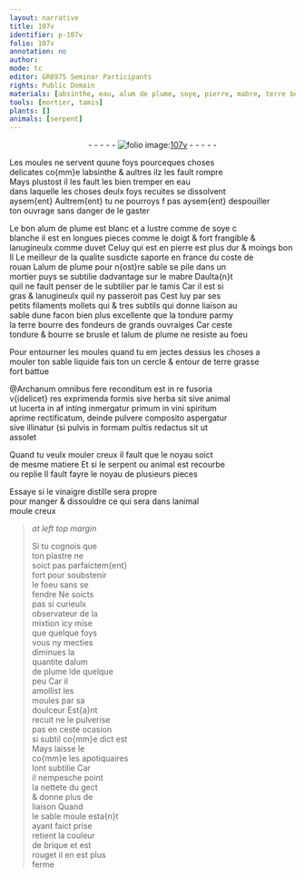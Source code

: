 ```yaml
---
layout: narrative
title: 107v
identifier: p-107v
folio: 107v
annotation: no
author:
mode: tc
editor: GR8975 Seminar Participants
rights: Public Domain
materials: [absinthe, eau, alum de plume, soye, pierre, mabre, terre bourre, tondure, bourre, terre grasse, herba, animal, lucerta, vini spiritum, vinaigre distille, plastre, brique]
tools: [mortier, tamis]
plants: []
animals: [serpent]
---
```


<div class="folio" align="center">- - - - - <a href="http://gallica.bnf.fr/ark:/12148/btv1b10500001g/f220.image" target="_blank"><img src="https://cu-mkp.github.io/2017-workshop-edition/assets/photo-icon.png" alt="folio image: " style="display:inline-block; margin-bottom:-3px;"/>107v</a> - - - - - </div>  
  
Les moules ne servent quune foys pourceques choses<br/> delicates co{mm}e l<span class="m">absinthe</span> & aultres ilz les fault rompre<br/> Mays plustost il les fault les bien tremper en <span class="m">eau</span><br/> dans laquelle les choses deulx foys recuites se dissolvent<br/> aysem{ent} Aultrem{ent} tu ne pourroys <span class="del">f</span> pas aysem{ent} despouiller<br/> ton ouvrage sans danger de le gaster
 
Le bon <span class="m">alum de plume</span> est blanc et a lustre comme de <span class="m">soye</span> <span class="del">c</span><br/> blanche il est en longues pieces comme le doigt & fort frangible &<br/> lanugineulx comme duvet Celuy qui est en <span class="m">pierre</span> est plus dur & moings bon<br/> <span class="del">Il</span> Le meilleur de la qualite susdicte saporte en <span class="pl">france</span> du coste de<br/> <span class="pl">rouan</span> L<span class="m">alum de plume</span> pour n{ost}re sable se pile dans un<br/> <span class="tl">mortier</span> puys se subtilie dadvantage sur le <span class="m">mabre</span> Daulta{n}t<br/> quil ne fault penser de le subtilier par le <span class="tl">tamis</span> Car il est si<br/> gras & lanugineulx quil ny passeroit pas Cest luy par ses<br/> petits filaments mollets <span class="del">qui</span> & tres subtils qui donne liaison au<br/> sable dune facon bien plus excellente que la tondure parmy<br/> la <span class="m">terre bourre</span> des <span class="pro">fondeurs de grands ouvraiges</span> Car ceste<br/> <span class="m">tondure</span> & <span class="m">bourre</span> se brusle et l<span class="m">alum de plume</span> <span class="del">ne</span> resiste au foeu
 
Pour entourner les moules quand tu <span class="del">em</span> jectes dessus les choses a<br/> mouler ton sable liquide fais <span class="del">ton</span> un cercle & entour de <span class="m">terre grasse</span> <br/> fort battue
 
@Archanum omnibus fere reconditum est in re fusoria<br/> v{idelicet} res exprimenda formis sive <span class="m">herba</span> sit sive <span class="m">animal</span><br/> ut <span class="m">lucerta</span> <span class="del">in</span> <span class="del">af</span> <span class="del">inting</span> inmergatur primum in <span class="m">vini spiritum</span><br/> aprime rectificatum, deinde pulvere composito aspergatur<br/> sive illinatur (si pulvis in formam pultis redactus sit ut<br/> assolet
 
Quand tu veulx mouler creux il fault que le noyau soict<br/> de mesme matiere Et si le <span class="al">serpent</span> ou animal est recourbe<br/> ou replie Il fault fayre le noyau de plusieurs pieces
 
Essaye si le <span class="m">vinaigre distille</span> sera propre<br/> pour manger & dissouldre ce qui sera dans l<span class="m">animal</span><br/> moule creux
 
> *at left top margin*
> 
> 
>   Si tu cognois que<br/> ton <span class="m">plastre</span> ne<br/> soict pas parfaictem{ent}<br/> fort pour soubstenir<br/> le foeu sans se<br/> fendre Ne soicts<br/> pas si curieulx<br/> observateur de la<br/> mixtion icy mise<br/> que quelque foys<br/> vous ny <span class="del">mecties</span><br/> diminues la<br/> quantite d<span class="m">alum<br/> de plume</span> <span class="del">l</span><span class="add">d</span>e quelque<br/> peu Car il<br/> amollist les<br/> moules par sa<br/> doulceur Est{a}nt<br/> recuit ne le pulverise<br/> pas en ceste ocasion<br/> si subtil co{mm}e dict est<br/> Mays laisse le<br/> co{mm}e les <span class="pro">apotiquaires</span><br/> lont subtilie Car<br/> il nempesche point<br/> la nettete du gect<br/> & donne plus de<br/> liaison Quand<br/> le <span class="del">sable</span> moule <span class="del">esta{n}t</span><br/> ayant faict prise<br/> retient la couleur<br/> de <span class="m">brique</span> et est<br/> rouget il en est plus<br/> ferme
 
